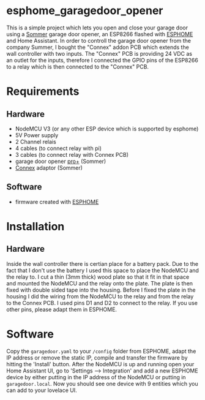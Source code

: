 # esphome_garagedoor_opener

This is a simple project which lets you open and close your garage door using a [Sommer](https://www.sommer.eu/en-GB/) garage door opener, an ESP8266 flashed with [ESPHOME](https://esphome.io) and Home Assistant.
In order to controll the garage door opener from the company Summer, I bought the "Connex" addon PCB which extends the wall controller with two inputs. The "Connex" PCB is providing 24 VDC as an outlet for the inputs, therefore I connected the GPIO pins of the ESP8266 to a relay which is then connected to the "Connex" PCB. 

# Requirements
## Hardware
* NodeMCU V3 (or any other ESP device which is supported by esphome)
* 5V Power supply
* 2 Channel relais
* 4 cables (to connect relay with pi)
* 3 cables (to connect relay with Connex PCB)
* garage door opener [pro+](https://www.sommer.eu/en-GB/pro-base.html) (Sommer) 
* [Connex](https://www.sommer-shops.eu/de/conex.html) adaptor (Sommer)

## Software
* firmware created with [ESPHOME](https://esphome.io)

# Installation
## Hardware

Inside the wall controller there is certian place for a battery pack. Due to the fact that I don't use the battery I used this space to place the NodeMCU and the relay to. I cut a thin (3mm thick) wood plate so that it fit in that space and mounted the NodeMCU and the relay onto the plate. The plate is then fixed with double sided tape into the housing. Before I fixed the plate in the housing I did the wiring from the NodeMCU to the relay and from the relay to the Connex PCB. I used pins D1 and D2 to connect to the relay. If you use other pins, please adapt them  in  ESPHOME.

# Software
Copy the `garagedoor.yaml` to your `/config` folder from ESPHOME, adapt the IP address or remove the static IP, compile and transfer the firmware by hitting the 'Install' button. After the NodeMCU is up and running open your Home Assistant UI, go to 'Settings --> Integration' and add a new ESPHOME device by either putting in the IP address of the NodeMCU or putting in `garagedoor.local`. Now you should see one device with 9 entities which you can add to your lovelace UI.
